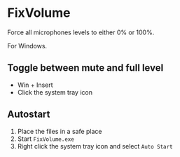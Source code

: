 ﻿# FixVolume

Force all microphones levels to either 0% or 100%.

For Windows.

## Toggle between mute and full level

 * Win + Insert
 * Click the system tray icon

## Autostart

1. Place the files in a safe place
2. Start `FixVolume.exe`
3. Right click the system tray icon and select `Auto Start`

